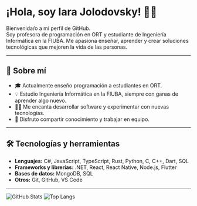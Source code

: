 # ¡Hola, soy Iara Jolodovsky! 👩‍💻

Bienvenida/o a mi perfil de GitHub.  
Soy profesora de programación en ORT y estudiante de Ingeniería Informática en la FIUBA. Me apasiona enseñar, aprender y crear soluciones tecnológicas que mejoren la vida de las personas.

---

## 🚀 Sobre mí

- 🎓 Actualmente enseño programación a estudiantes en ORT.
- 💡 Estudio Ingeniería Informática en la FIUBA, siempre con ganas de aprender algo nuevo.
- 👩‍💻 Me encanta desarrollar software y experimentar con nuevas tecnologías.
- 🤝 Disfruto compartir conocimiento y trabajar en equipo.

---

## 🛠 Tecnologías y herramientas

- **Lenguajes:** C#, JavaScript, TypeScript, Rust, Python, C, C++, Dart, SQL
- **Frameworks y librerías:** .NET, React, React Native, Node.js, Flutter
- **Bases de datos:** MongoDB, SQL
- **Otros:** Git, GitHub, VS Code

---

![GitHub Stats](https://github-readme-stats.vercel.app/api?username=ijolodovsky&show_icons=true&theme=radical)
![Top Langs](https://github-readme-stats.vercel.app/api/top-langs/?username=ijolodovsky&layout=compact)
